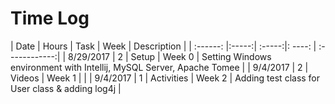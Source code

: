 # Time Log
| Date      | Hours | Task   | Week   | Description   |
| :------:  |:-----:| :-----:|: ----: | :------------:|
| 8/29/2017 | 2     | Setup | Week 0 | Setting Windows environment with Intellij, MySQL Server, Apache Tomee |
| 9/4/2017  | 2     | Videos | Week 1 |  |
| 9/4/2017  | 1     | Activities | Week 2 | Adding test class for User class & adding log4j |
